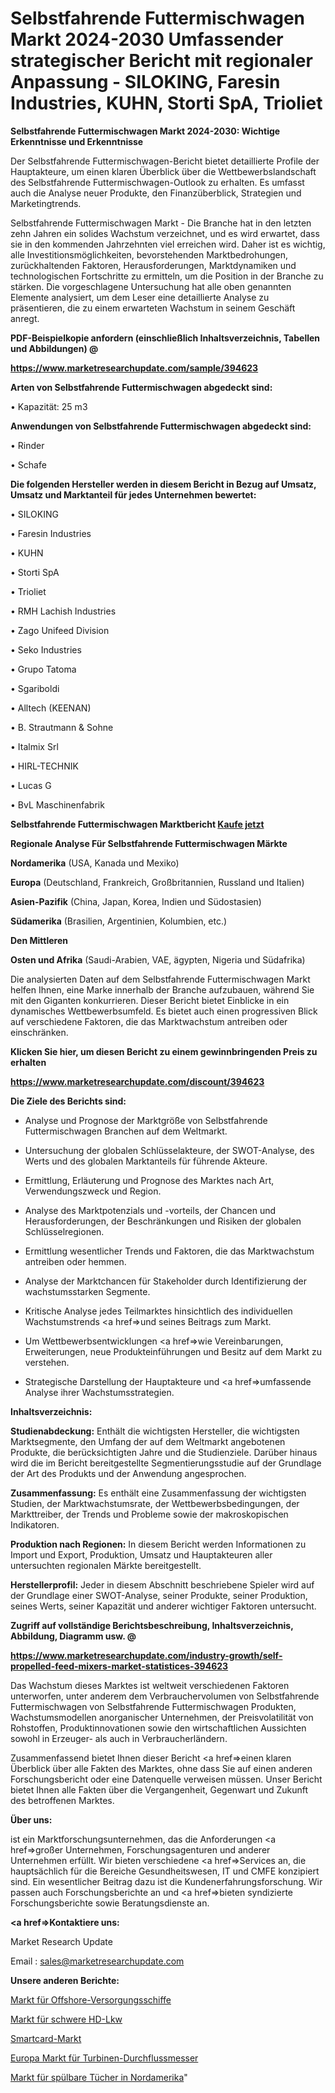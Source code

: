 # Selbstfahrende Futtermischwagen Markt 2024-2030 Umfassender strategischer Bericht mit regionaler Anpassung - SILOKING, Faresin Industries, KUHN, Storti SpA, Trioliet

<strong>Selbstfahrende Futtermischwagen Markt 2024-2030: Wichtige Erkenntnisse und Erkenntnisse</strong>

Der Selbstfahrende Futtermischwagen-Bericht bietet detaillierte Profile der Hauptakteure, um einen klaren Überblick über die Wettbewerbslandschaft des Selbstfahrende Futtermischwagen-Outlook zu erhalten. Es umfasst auch die Analyse neuer Produkte, den Finanzüberblick, Strategien und Marketingtrends.

Selbstfahrende Futtermischwagen Markt - Die Branche hat in den letzten zehn Jahren ein solides Wachstum verzeichnet, und es wird erwartet, dass sie in den kommenden Jahrzehnten viel erreichen wird. Daher ist es wichtig, alle Investitionsmöglichkeiten, bevorstehenden Marktbedrohungen, zurückhaltenden Faktoren, Herausforderungen, Marktdynamiken und technologischen Fortschritte zu ermitteln, um die Position in der Branche zu stärken. Die vorgeschlagene Untersuchung hat alle oben genannten Elemente analysiert, um dem Leser eine detaillierte Analyse zu präsentieren, die zu einem erwarteten Wachstum in seinem Geschäft anregt.



<strong><b>PDF-Beispielkopie anfordern (einschließlich Inhaltsverzeichnis, Tabellen und Abbildungen) @ </b></strong>

<strong><a href=https://www.marketresearchupdate.com/sample/394623>

<strong>https://www.marketresearchupdate.com/sample/394623</u></a></strong></strong>



<strong>Arten von Selbstfahrende Futtermischwagen abgedeckt sind:</strong>

• Kapazität: 25 m3



<strong>Anwendungen von Selbstfahrende Futtermischwagen abgedeckt sind:</strong>

• Rinder

• Schafe



<strong>Die folgenden Hersteller werden in diesem Bericht in Bezug auf Umsatz, Umsatz und Marktanteil für jedes Unternehmen bewertet:</strong>

• SILOKING

• Faresin Industries

• KUHN

• Storti SpA

• Trioliet

• RMH Lachish Industries

• Zago Unifeed Division

• Seko Industries

• Grupo Tatoma

• Sgariboldi

• Alltech (KEENAN)

• B. Strautmann & Sohne

• Italmix Srl

• HIRL-TECHNIK

• Lucas G

• BvL Maschinenfabrik



<strong>Selbstfahrende Futtermischwagen Marktbericht <a href=https://www.marketresearchupdate.com/buynow/394623>Kaufe jetzt</a></strong>



<strong>Regionale Analyse Für Selbstfahrende Futtermischwagen Märkte</strong>



<strong>Nordamerika</strong> (USA, Kanada und Mexiko)



<strong>Europa</strong> (Deutschland, Frankreich, Großbritannien, Russland und Italien)



<strong>Asien-Pazifik</strong> (China, Japan, Korea, Indien und Südostasien)



<strong>Südamerika</strong> (Brasilien, Argentinien, Kolumbien, etc.)



<strong>Den Mittleren</strong> 

<strong>Osten und Afrika</strong> (Saudi-Arabien, VAE, ägypten, Nigeria und Südafrika)

Die analysierten Daten auf dem Selbstfahrende Futtermischwagen Markt helfen Ihnen, eine Marke innerhalb der Branche aufzubauen, während Sie mit den Giganten konkurrieren. Dieser Bericht bietet Einblicke in ein dynamisches Wettbewerbsumfeld. Es bietet auch einen progressiven Blick auf verschiedene Faktoren, die das Marktwachstum antreiben oder einschränken.



<strong>Klicken Sie hier, um diesen Bericht zu einem gewinnbringenden Preis zu erhalten
</strong>

<strong><a href=https://www.marketresearchupdate.com/discount/394623>https://www.marketresearchupdate.com/discount/394623</b></u></strong></a>



<strong>Die Ziele des Berichts sind:</strong>

- Analyse und Prognose der Marktgröße von Selbstfahrende Futtermischwagen Branchen auf dem Weltmarkt.

- Untersuchung der globalen Schlüsselakteure, der SWOT-Analyse, des Werts und des globalen Marktanteils für führende Akteure.

- Ermittlung, Erläuterung und Prognose des Marktes nach Art, Verwendungszweck und Region.

- Analyse des Marktpotenzials und -vorteils, der Chancen und Herausforderungen, der Beschränkungen und Risiken der globalen Schlüsselregionen.

- Ermittlung wesentlicher Trends und Faktoren, die das Marktwachstum antreiben oder hemmen.

- Analyse der Marktchancen für Stakeholder durch Identifizierung der wachstumsstarken Segmente.

- Kritische Analyse jedes Teilmarktes hinsichtlich des individuellen Wachstumstrends <a href=>und</a> seines Beitrags zum Markt.

- Um Wettbewerbsentwicklungen <a href=>wie</a> Vereinbarungen, Erweiterungen, neue Produkteinführungen und Besitz auf dem Markt zu verstehen.

- Strategische Darstellung der Hauptakteure und <a href=>umfas</a>sende Analyse ihrer Wachstumsstrategien.



<strong>Inhaltsverzeichnis:</strong>



<strong>Studienabdeckung:</strong> Enthält die wichtigsten Hersteller, die wichtigsten Marktsegmente, den Umfang der auf dem Weltmarkt angebotenen Produkte, die berücksichtigten Jahre und die Studienziele. Darüber hinaus wird die im Bericht bereitgestellte Segmentierungsstudie auf der Grundlage der Art des Produkts und der Anwendung angesprochen.



<strong>Zusammenfassung:</strong> Es enthält eine Zusammenfassung der wichtigsten Studien, der Marktwachstumsrate, der Wettbewerbsbedingungen, der Markttreiber, der Trends und Probleme sowie der makroskopischen Indikatoren.



<strong>Produktion nach Regionen:</strong> In diesem Bericht werden Informationen zu Import und Export, Produktion, Umsatz und Hauptakteuren aller untersuchten regionalen Märkte bereitgestellt.



<strong>Herstellerprofil:</strong> Jeder in diesem Abschnitt beschriebene Spieler wird auf der Grundlage einer SWOT-Analyse, seiner Produkte, seiner Produktion, seines Werts, seiner Kapazität und anderer wichtiger Faktoren untersucht.



<strong><b>Zugriff auf vollständige Berichtsbeschreibung, Inhaltsverzeichnis, Abbildung, Diagramm usw. @ </b></strong>

<strong><a href=https://www.marketresearchupdate.com/industry-growth/self-propelled-feed-mixers-market-statistices-394623>https://www.marketresearchupdate.com/industry-growth/self-propelled-feed-mixers-market-statistices-394623</a></strong>

Das Wachstum dieses Marktes ist weltweit verschiedenen Faktoren unterworfen, unter anderem dem Verbrauchervolumen von Selbstfahrende Futtermischwagen von Selbstfahrende Futtermischwagen Produkten, Wachstumsmodellen anorganischer Unternehmen, der Preisvolatilität von Rohstoffen, Produktinnovationen sowie den wirtschaftlichen Aussichten sowohl in Erzeuger- als auch in Verbraucherländern.

Zusammenfassend bietet Ihnen dieser Bericht <a href=>einen</a> klaren Überblick über alle Fakten des Marktes, ohne dass Sie auf einen anderen Forschungsbericht oder eine Datenquelle verweisen müssen. Unser Bericht bietet Ihnen alle Fakten über die Vergangenheit, Gegenwart und Zukunft des betroffenen Marktes.



<strong>Über uns:</strong>

 ist ein Marktforschungsunternehmen, das die Anforderungen <a href=>großer</a> Unternehmen, Forschungsagenturen und anderer Unternehmen erfüllt. Wir bieten verschiedene <a href=>Services</a> an, die hauptsächlich für die Bereiche Gesundheitswesen, IT und CMFE konzipiert sind. Ein wesentlicher Beitrag dazu ist die Kundenerfahrungsforschung. Wir passen auch Forschungsberichte an und <a href=>bieten</a> syndizierte Forschungsberichte sowie Beratungsdienste an.



<strong><a href=>Kontaktiere uns:</a></strong>

Market Research Update

Email : sales@marketresearchupdate.com



<strong>Unsere anderen Berichte:</strong>

<a href=https://www.linkedin.com/pulse/offshore-support-vessels-market-size-region>Markt für Offshore-Versorgungsschiffe</a>

<a href=https://www.linkedin.com/pulse/heavy-duty-hd-truck-market-growth-possibilities-analysis>Markt für schwere HD-Lkw</a>

<a href=https://www.linkedin.com/pulse/smart-card-market-report-2023-top-company-trends-future>Smartcard-Markt</a>

<a href=https://www.linkedin.com/pulse/europe-turbine-flowmeter-market-2023-top-key>Europa Markt für Turbinen-Durchflussmesser</a>

<a href=https://www.linkedin.com/pulse/north-america-flushable-wipes-market-2023-continues-rapid>Markt für spülbare Tücher in Nordamerika</a>"
